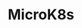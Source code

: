 ---
type: docs
title: "MicroK8s"
linkTitle: "MicroK8s"
weight: 8
description: >-
  This example walks you through how to create a Kubernetes cluster on your local machine using MicroK8s, and onboard it as an Azure Arc enabled Kubernetes cluster
---